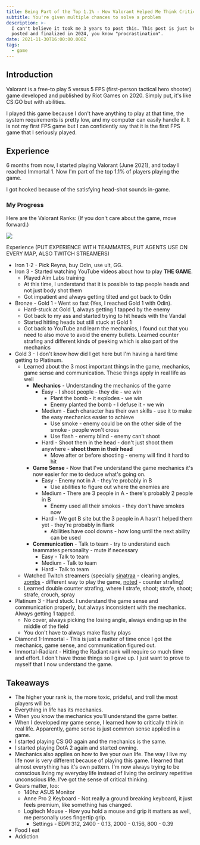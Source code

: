 ```yaml
---
title: Being Part of the Top 1.1% - How Valorant Helped Me Think Critically
subtitle: You're given multiple chances to solve a problem
description: >-
  I can't believe it took me 3 years to post this. This post is just being
  posted and finalized in 2024, you know "procrastination".
date: 2021-11-30T16:00:00.000Z
tags:
  - game
---
```


## Introduction

Valorant is a free-to play 5 versus 5 FPS (first-person tactical hero shooter) game developed and published by Riot Games on 2020. Simply put, it's like CS:GO but with abilities.

I played this game because I don't have anything to play at that time, the system requirements is pretty low, and my computer can easily handle it. It is not my first FPS game but I can confidently say that it is the first FPS game that I seriously played.

## Experience

6 months from now, I started playing Valorant (June 2021), and today I reached Immortal 1. Now I'm part of the top 1.1% of players playing the game.

I got hooked because of the satisfying head-shot sounds in-game.

### My Progress

Here are the Valorant Ranks: (If you don't care about the game, move forward.)

![](</img/Valorant Ranks.png>)

Experience (PUT EXPERIENCE WITH TEAMMATES, PUT AGENTS USE ON EVERY MAP, ALSO TWITCH STREAMERS)

* Iron 1-2 -  Pick Reyna, buy Odin, use ult, GG.
* Iron 3 - Started watching YouTube videos about how to play **THE GAME**.
  * Played Aim Labs training
  * At this time, I understand that it is possible to tap people heads and not just body shot them
  * Got impatient and always getting tilted and got back to Odin
* Bronze - Gold 1 - Went so fast (Yes, I reached Gold 1 with Odin).
  * Hard-stuck at Gold 1, always getting 1 tapped by the enemy
  * Got back to my ass and started trying to hit heads with the Vandal
  * Started hitting heads but still stuck at Gold 1
  * Got back to YouTube and learn the mechanics, I found out that you need to also move to avoid the enemy bullets. Learned counter strafing and different kinds of peeking which is also part of the mechanics
* Gold 3 - I don't know how did I get here but I'm having a hard time getting to Platinum.
  * Learned about the 3 most important things in the game, mechanics, game sense and communication. These things apply in real life as well
    * **Mechanics** - Understanding the mechanics of the game
      * Easy - I shoot people - they die - we win
        * Plant the bomb - it explodes - we win
        * Enemy planted the bomb - I defuse it - we win
      * Medium - Each character has their own skills - use it to make the easy mechanics easier to achieve
        * Use smoke - enemy could be on the other side of the smoke - people won't cross
        * Use flash - enemy blind - enemy can't shoot
      * Hard - Shoot them in the head - don't just shoot them anywhere - **shoot them in their head**
        * Move after or before shooting - enemy will find it hard to hit
    * **Game Sense** - Now that I've understand the game mechanics it's now easier for me to deduce what's going on.
      * Easy - Enemy not in A - they're probably in B
        * Use abilities to figure out where the enemies are
      * Medium - There are 3 people in A - there's probably 2 people in B
        * Enemy used all their smokes - they don't have smokes now
      * Hard - We got B site but the 3 people in A hasn't helped them yet - they're probably in flank
        * Abilities have cool downs - how long until the next ability can be used
    * **Communication** - Talk to team - try to understand each teammates personality - mute if necessary
      * Easy - Talk to team
      * Medium - Talk to team
      * Hard - Talk to team
  * Watched Twitch streamers (specially [sinatraa](https://www.twitch.tv/sinatraa) - clearing angles, [zombs](https://www.twitch.tv/zombs) - different way to play the game, [noted](https://www.youtube.com/@noted) - counter strafing)
  * Learned double counter strafing, where I strafe, shoot; strafe, shoot; strafe, crouch, spray
* Platinum 3 - Hard stuck. I understand the game sense and communication properly, but always inconsistent with the mechanics. Always getting 1 tapped.
  * No cover, always picking the losing angle, always ending up in the middle of the field
  * You don't have to always make flashy plays
* Diamond 1-Immortal - This is just a matter of time once I got the mechanics, game sense, and communication figured out.
* Immortal-Radiant - Hitting the Radiant rank will require so much time and effort. I don't have those things so I gave up. I just want to prove to myself that I now understand the game.

## Takeaways

* The higher your rank is, the more toxic, prideful, and troll the most players will be.
* Everything in life has its mechanics.
* When you know the mechanics you'll understand the game better.
* When I developed my game sense, I learned how to critically think in real life. Apparently, game sense is just common sense applied in a game.
* I started playing CS:GO again and the mechanics is the same.
* I started playing DotA 2 again and started owning.
* Mechanics also applies on how to live your own life. The way I live my life now is very different because of playing this game. I learned that almost everything has it's own pattern. I'm now always trying to be conscious living my everyday life instead of living the ordinary repetitive unconscious life. I've got the sense of critical thinking.
* Gears matter, too:
  * 140hz ASUS Monitor
  * Anne Pro 2 Keyboard - Not really a ground breaking keyboard, it just feels premium, like something has changed.
  * Logitech Mouse - How you hold a mouse and grip it matters as well, me personally uses fingertip grip.
    * Settings - EDPI 312, 2400 - 0.13, 2000 - 0.156, 800 - 0.39
* Food I eat
* Addiction
